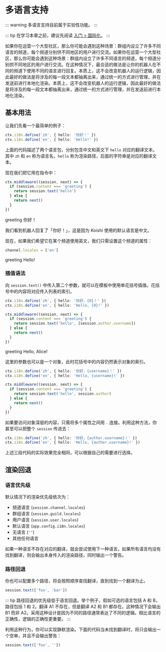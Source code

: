 # 多语言支持

::: warning
多语言支持目前属于实验性功能。
:::

::: tip
在学习本章之前，建议先阅读 [入门 > 国际化](../../manual/usage/i18n.md)。
:::

如果你在运营一个大型社区，那么你可能会遇到这种场景：群组内设立了许多不同语言的频道，每个频道分别供不同地区的用户进行交流。如果你在运营一个大型社区，那么你可能会遇到这种场景：群组内设立了许多不同语言的频道，每个频道分别供不同地区的用户进行交流。在这种情况下，最合适的做法是让你的机器人在不同的频道下使用不同的语言进行回复。本质上，这不会改变机器人的运行逻辑，因此最好的做法是将涉及的每一段文本都抽离出来，通过统一的方式进行管理，并在发送前进行本地化渲染。本质上，这不会改变机器人的运行逻辑，因此最好的做法是将涉及的每一段文本都抽离出来，通过统一的方式进行管理，并在发送前进行本地化渲染。

## 基本用法

让我们先看一个最简单的例子：

```ts
ctx.i18n.define('zh', { hello: '你好！' })
ctx.i18n.define('en', { hello: 'Hello!' })
```

上面的代码描述了两个语言包，分别包含中文和英文下 `hello` 对应的翻译文本。其中 `zh` 和 `en` 称为语言名，`hello` 称为渲染路径，后面的字符串是对应的翻译文本。

现在我们把它用在指令中：

```ts
ctx.middleware((session, next) => {
  if (session.content === 'greeting') {
    return session.text('hello')
  } else {
    return next()
  }
})
```

<chat-panel>
<chat-message nickname="Alice">greeting</chat-message>
<chat-message nickname="Koishi">你好！</chat-message>
</chat-panel>

我们看到机器人回复了「你好！」，这是因为 Koishi 使用的默认语言是中文。

现在，如果我们希望它在某个频道使用英文，我们只需设置这个频道的属性：

```ts
channel.locales = ['en']
```

<chat-panel>
<chat-message nickname="Alice">greeting</chat-message>
<chat-message nickname="Koishi">Hello!</chat-message>
</chat-panel>

### 插值语法

向 `session.text()` 中传入第二个参数，就可以在模板中使用单花括号插值。花括号中的内容将对应传入列表的索引。

```ts
ctx.i18n.define('zh', { hello: '你好，{0}！' })
ctx.i18n.define('en', { hello: 'Hello, {0}!' })

ctx.middleware((session, next) => {
  if (session.content === 'greeting') {
    return session.text('hello', [session.author.username])
  } else {
    return next()
  }
})
```

<chat-panel>
<chat-message nickname="Alice">greeting</chat-message>
<chat-message nickname="Koishi">Hello, Alice!</chat-message>
</chat-panel>

这里的参数也可以是一个对象，此时花括号中的内容仍然表示对象的索引。

```ts
ctx.i18n.define('zh', { hello: '你好，{username}！' })
ctx.i18n.define('en', { hello: 'Hello, {username}!' })

ctx.middleware((session, next) => {
  if (session.content === 'greeting') {
    return session.text('hello', session.author)
  } else {
    return next()
  }
})
```

如果要访问对象深层的内容，只需将多个属性之间用 `.` 连接。利用这种方法，你甚至可以把整个 `session` 传进去：

```ts
ctx.i18n.define('zh', { hello: '你好，{author.username}！' })
ctx.i18n.define('en', { hello: 'Hello, {author.username}!' })
```

上述三段代码的实际效果完全相同，可以根据自己的需要进行选择。

## 渲染回退

### 语言优先级

默认情况下的渲染优先级依次为：

- 频道语言 (`session.channel.locales`)
- 群组语言 (`session.guild.locales`)
- 用户语言 (`session.user.locales`)
- 默认语言 (`app.config.i18n.locales`)
- 无语言 (`''`)
- 其他任何语言

如果一种语言不存在对应的翻译，就会尝试使用下一种语言。如果所有语言均没有找到翻译，则会输出本身传入的渲染路径，同时输出一个警告。

### 路径回退

你也可以配置多个路径，将会按照顺序查找翻译，直到找到一个翻译为止。

```ts
session.text(['foo', 'bar'])
```

::: tip
路径回退的优先级低于语言回退。举个例子，假如可选的语言包括 A 和 B，路径包括 1 和 2。翻译 A1 不存在，但是翻译 A2 和 B1 都存在。这种情况下会输出 B1 而非 A2。采用这种设计是因为不同的路径通常表达了不同的逻辑。相比语言的正确性，逻辑的正确性更重要。
:::

利用这种行为，你可以实现静默渲染。下面的代码当未找到翻译时，将只会输出一个空串，并且不会输出警告：

```ts
session.text(['foo', ''])
```
